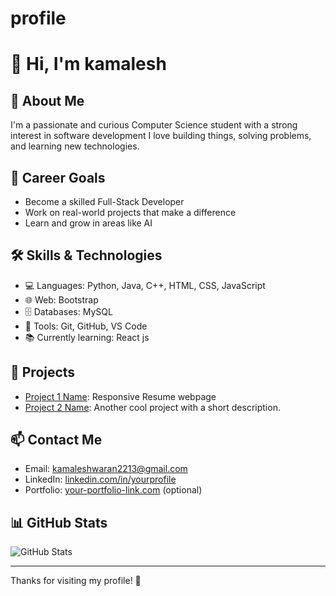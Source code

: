 # profile
# 👋 Hi, I'm kamalesh

## 🚀 About Me
I'm a passionate and curious Computer Science student with a strong interest in  software development I love building things, solving problems, and learning new technologies.

## 🎯 Career Goals
- Become a skilled Full-Stack Developer
- Work on real-world projects that make a difference
- Learn and grow in areas like AI

## 🛠 Skills & Technologies
- 💻 Languages: Python, Java, C++, HTML, CSS, JavaScript
- 🌐 Web: Bootstrap
- 🗄 Databases: MySQL
- 🔧 Tools: Git, GitHub, VS Code
- 📚 Currently learning: React js

## 📂 Projects
- [Project 1 Name](https://github.com/yourusername/project1): Responsive Resume webpage
- [Project 2 Name](https://github.com/yourusername/project2): Another cool project with a short description.

## 📫 Contact Me
- Email: kamaleshwaran2213@gmail.com
- LinkedIn: [linkedin.com/in/yourprofile](https://linkedin.com/in/yourprofile)
- Portfolio: [your-portfolio-link.com](https://your-portfolio-link.com) (optional)

## 📊 GitHub Stats
![GitHub Stats](https://github-readme-stats.vercel.app/api?username=yourusername&show_icons=true&theme=radical)

---

Thanks for visiting my profile! 🌟
